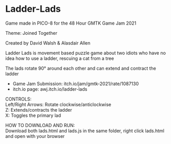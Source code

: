 # Ladder-Lads
Game made in PICO-8 for the 48 Hour GMTK Game Jam 2021  

Theme: Joined Together  

Created by David Walsh & Alasdair Allen

Ladder Lads is movement based puzzle game about two idiots who have no idea how to use a ladder, rescuing a cat from a tree   

The lads rotate 90° around each other and can extend and contract the ladder   

- Game Jam Submission: itch.io/jam/gmtk-2021/rate/1087130  
- itch.io page: awj.itch.io/ladder-lads

CONTROLS:  
Left/Right Arrows: Rotate clockwise/anticlockwise  
Z: Extends/contracts the ladder  
X: Toggles the primary lad

HOW TO DOWNLOAD AND RUN:  
Download both lads.html and lads.js in the same folder, right click lads.html and open with your browser
